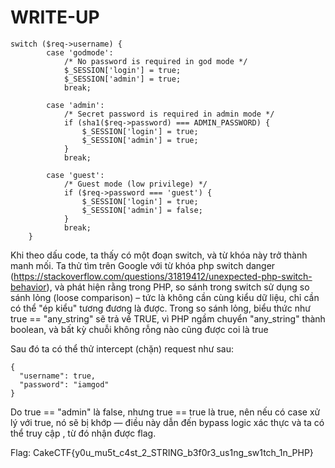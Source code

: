 # WRITE-UP 

```text
switch ($req->username) {
        case 'godmode':
            /* No password is required in god mode */
            $_SESSION['login'] = true;
            $_SESSION['admin'] = true;
            break;

        case 'admin':
            /* Secret password is required in admin mode */
            if (sha1($req->password) === ADMIN_PASSWORD) {
                $_SESSION['login'] = true;
                $_SESSION['admin'] = true;
            }
            break;

        case 'guest':
            /* Guest mode (low privilege) */
            if ($req->password === 'guest') {
                $_SESSION['login'] = true;
                $_SESSION['admin'] = false;
            }
            break;
    }
```
Khi theo dấu code, ta thấy có một đoạn switch, và từ khóa này trở thành manh mối.
Ta thử tìm trên Google với từ khóa php switch danger (https://stackoverflow.com/questions/31819412/unexpected-php-switch-behavior), và phát hiện rằng trong PHP, so sánh trong switch sử dụng so sánh lỏng (loose comparison) – 
tức là không cần cùng kiểu dữ liệu, chỉ cần có thể "ép kiểu" tương đương là được. Trong so sánh lỏng, biểu thức như true == "any_string" sẽ trả về TRUE,
vì PHP ngầm chuyển "any_string" thành boolean, và bất kỳ chuỗi không rỗng nào cũng được coi là true

Sau đó ta có thể thử intercept (chặn) request như sau:
```text
{
  "username": true,
  "password": "iamgod"
}
```
Do true == "admin" là false, nhưng true == true là true, nên nếu có case xử lý với true, nó sẽ bị khớp — điều này dẫn đến bypass logic xác thực và ta có thể truy cập , từ đó nhận được flag.

Flag: CakeCTF{y0u_mu5t_c4st_2_STRING_b3f0r3_us1ng_sw1tch_1n_PHP}
